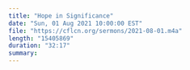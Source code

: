```yaml
---
title: "Hope in Significance"
date: "Sun, 01 Aug 2021 10:00:00 EST"
file: "https://cflcn.org/sermons/2021-08-01.m4a"
length: "15405869"
duration: "32:17"
summary: 
---
```

